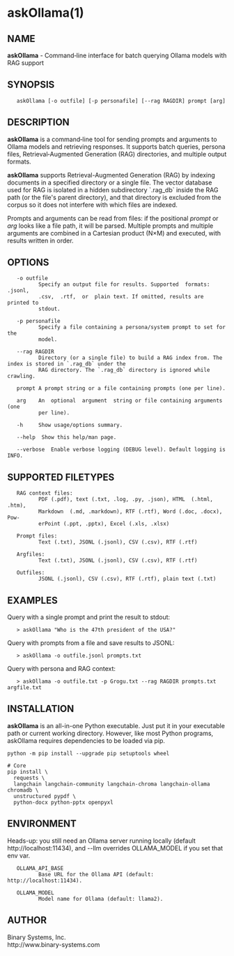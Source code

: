 # askOllama(1)

## NAME
<p><strong>askOllama</strong>  -  Command‐line interface for batch querying Ollama models with RAG support</p>
       
## SYNOPSIS

       askOllama [-o outfile] [-p personafile] [--rag RAGDIR] prompt [arg]

## DESCRIPTION

<p><strong>askOllama</strong> is a command‐line tool for sending prompts and arguments to Ollama models and retrieving responses. It supports batch queries, persona files, Retrieval‐Augmented Generation (RAG) directories, and multiple output formats.</p>

<p><strong>askOllama</strong> supports Retrieval-Augmented Generation (RAG) by indexing documents in a specified directory or a
single file. The vector database used for RAG is isolated in a hidden subdirectory `.rag_db` inside the
RAG path (or the file's parent directory), and that directory is excluded from the corpus so it does
not interfere with which files are indexed.</p>

<p>Prompts and arguments can be read from files: if the positional <em>prompt</em> or <em>arg</em> looks like a
file path, it will be parsed. Multiple prompts and multiple arguments are combined in a Cartesian
product (N×M) and executed, with results written in order.</p>

## OPTIONS
       -o outfile
              Specify an output file for results. Supported  formats:  .jsonl,
              .csv,  .rtf,  or  plain text. If omitted, results are printed to
              stdout.

       -p personafile
              Specify a file containing a persona/system prompt to set for the
              model.

       --rag RAGDIR
              Directory (or a single file) to build a RAG index from. The index is stored in `.rag_db` under the
              RAG directory. The `.rag_db` directory is ignored while crawling.

       prompt A prompt string or a file containing prompts (one per line).

       arg    An  optional  argument  string or file containing arguments (one
              per line).

       ‐h     Show usage/options summary.

       ‐‐help  Show this help/man page.

       --verbose  Enable verbose logging (DEBUG level). Default logging is INFO.


## SUPPORTED FILETYPES

       RAG context files:
              PDF (.pdf), text (.txt, .log, .py, .json), HTML  (.html,  .htm),
              Markdown  (.md, .markdown), RTF (.rtf), Word (.doc, .docx), Pow‐
              erPoint (.ppt, .pptx), Excel (.xls, .xlsx)

       Prompt files:
              Text (.txt), JSONL (.jsonl), CSV (.csv), RTF (.rtf)

       Argfiles:
              Text (.txt), JSONL (.jsonl), CSV (.csv), RTF (.rtf)

       Outfiles:
              JSONL (.jsonl), CSV (.csv), RTF (.rtf), plain text (.txt)


## EXAMPLES
<p>Query with a single prompt and print the result to stdout:</p>

       > askOllama "Who is the 47th president of the USA?"

<p>Query with prompts from a file and save results to JSONL:</p>

       > askOllama -o outfile.jsonl prompts.txt

<p>Query with persona and RAG context:</p>

       > askOllama -o outfile.txt -p Grogu.txt --rag RAGDIR prompts.txt argfile.txt


## INSTALLATION
<p><strong>askOllama</strong> is an all-in-one Python executable.   Just put it in your executable path or current working directory.  However, like most Python programs, askOllama requires dependencies to be loaded via pip.</p>

    python -m pip install --upgrade pip setuptools wheel

    # Core
    pip install \
      requests \
      langchain langchain-community langchain-chroma langchain-ollama chromadb \
      unstructured pypdf \
      python-docx python-pptx openpyxl


## ENVIRONMENT
<p>Heads-up: you still need an Ollama server running locally (default http://localhost:11434), and --llm overrides OLLAMA_MODEL if you set that env var.</p>

       OLLAMA_API_BASE
              Base URL for the Ollama API (default: http://localhost:11434).

       OLLAMA_MODEL
              Model name for Ollama (default: llama2).

## AUTHOR
<p>Binary Systems, Inc.  <br>
http://www.binary-systems.com</p>


